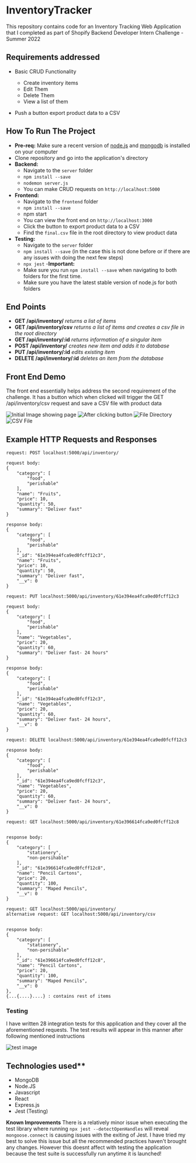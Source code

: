 # InventoryTracker

This repository contains code for an Inventory Tracking Web Application that I completed as part of Shopify Backend Developer Intern Challenge - Summer 2022

## Requirements addressed
- Basic CRUD Functionality
    - Create inventory items
    - Edit Them
    - Delete Them
    - View a list of them

- Push a button export product data to a CSV

## How To Run The Project
- **Pre-req:** Make sure a recent version of [node.js](https://nodejs.org/en/download/) and [mongodb](https://docs.mongodb.com/manual/installation/) is installed on your computer
- Clone repository and go into the application's directory
- **Backend:**
    - Navigate to the `server` folder
    - `npm install --save`
    - `nodemon server.js`
    - You can make CRUD requests on `http://localhost:5000`
- **Frontend:**
    - Navigate to the `frontend` folder
    - `npm install --save`
    - npm start
    - You can view the front end on `http://localhost:3000`
    - Click the button to export product data to a CSV
    - Find the `final.csv` file in the root directory to view product data
- **Testing:**
    - Navigate to the `server` folder
    - `npm install --save` (in the case this is not done before or if there are any issues with doing the next few steps)
    - `npx jest`
-**Important:** 
    - Make sure you run `npm install --save` when navigating to both folders for the first time. 
    - Make sure you have the latest stable version of node.js for both folders 

## End Points 
- **GET /api/inventory/** *returns a list of items*
- **GET /api/inventory/csv** *returns a list of items and creates a csv file in the root directory*
- **GET /api/inventory/:id** *returns information of a singular item*
- **POST /api/inventory/**  *creates new item and adds it to database*
- **PUT /api/inventory/:id** *edits existing item*
- **DELETE /api/inventory/:id** *deletes an item from the database*

## Front End Demo

The front end essentially helps address the second requirement of the challenge. It has a button which when clicked will trigger the GET /api/inventory/csv request and save a CSV file with product data

![Initial Image showing page](./demo/images/demo1.png)
![After clicking button](./demo/images/demo2.png)
![File Directory](./demo/images/demo3.png)
![CSV File](./demo/images/demo4.png)

## Example HTTP Requests and Responses
```
request: POST localhost:5000/api/inventory/

request body:
{
    "category": [
        "food",
        "perishable"
    ],
    "name": "Fruits",
    "price": 10,
    "quantity": 50,
    "summary": "Deliver fast"
}

response body: 
{
    "category": [
        "food",
        "perishable"
    ],
    "_id": "61e394ea4fca9ed0fcff12c3",
    "name": "Fruits",
    "price": 10,
    "quantity": 50,
    "summary": "Deliver fast",
    "__v": 0
}
```

```
request: PUT localhost:5000/api/inventory/61e394ea4fca9ed0fcff12c3

request body:
{
    "category": [
        "food",
        "perishable"
    ],
    "name": "Vegetables",
    "price": 20,
    "quantity": 60,
    "summary": "Deliver fast- 24 hours"
}

response body: 
{
    "category": [
        "food",
        "perishable"
    ],
    "_id": "61e394ea4fca9ed0fcff12c3",
    "name": "Vegetables",
    "price": 20,
    "quantity": 60,
    "summary": "Deliver fast- 24 hours",
    "__v": 0
}
```

```
request: DELETE localhost:5000/api/inventory/61e394ea4fca9ed0fcff12c3

response body: 
{
    "category": [
        "food",
        "perishable"
    ],
    "_id": "61e394ea4fca9ed0fcff12c3",
    "name": "Vegetables",
    "price": 20,
    "quantity": 60,
    "summary": "Deliver fast- 24 hours",
    "__v": 0
}
```

```
request: GET localhost:5000/api/inventory/61e396614fca9ed0fcff12c8 


response body: 
{
    "category": [
        "stationery",
        "non-persihable"
    ],
    "_id": "61e396614fca9ed0fcff12c8",
    "name": "Pencil Cartons",
    "price": 20,
    "quantity": 100,
    "summary": "Maped Pencils",
    "__v": 0
}
```

```
request: GET localhost:5000/api/inventory/ 
alternative request: GET localhost:5000/api/inventory/csv


response body: 
{
    "category": [
        "stationery",
        "non-persihable"
    ],
    "_id": "61e396614fca9ed0fcff12c8",
    "name": "Pencil Cartons",
    "price": 20,
    "quantity": 100,
    "summary": "Maped Pencils",
    "__v": 0 
},
{...{....}....} : contains rest of items
```

### Testing ###

I have written 28 integration tests for this application and they cover all the aforementioned requests. The test results will appear in this manner after following mentioned instructions

![test image](./demo/images/test1.png)

## Technologies used**
- MongoDB
- Node.JS
- Javascript
- React
- Express.js
- Jest (Testing)

**Known Improvements**
There is a relatively minor issue when executing the test library where running `npx jest --detectOpenHandles` will reveal `mongoose.connect` is causing issues with the exiting of Jest. I have tried my best to solve this issue but all the recommended practices haven't brought any changes. However this doesnt affect with testing the application because the test suite is successfully run anytime it is launched! 
